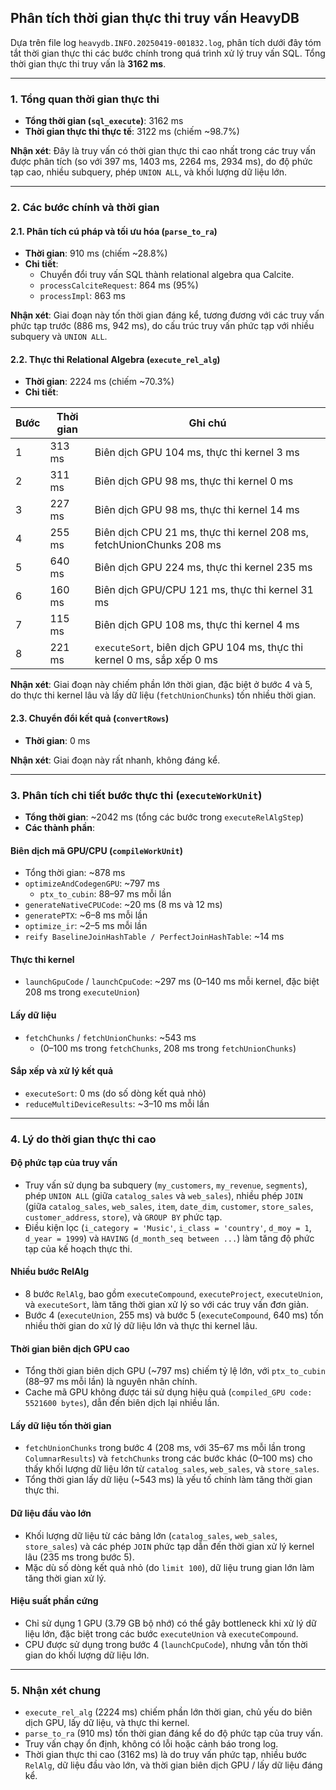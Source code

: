 ## Phân tích thời gian thực thi truy vấn HeavyDB

Dựa trên file log `heavydb.INFO.20250419-001832.log`, phân tích dưới đây tóm tắt thời gian thực thi các bước chính trong quá trình xử lý truy vấn SQL. Tổng thời gian thực thi truy vấn là **3162 ms**.

---

### 1. Tổng quan thời gian thực thi

-   **Tổng thời gian (`sql_execute`)**: 3162 ms
-   **Thời gian thực thi thực tế**: 3122 ms (chiếm ~98.7%)

**Nhận xét**: Đây là truy vấn có thời gian thực thi cao nhất trong các truy vấn được phân tích (so với 397 ms, 1403 ms, 2264 ms, 2934 ms), do độ phức tạp cao, nhiều subquery, phép `UNION ALL`, và khối lượng dữ liệu lớn.

---

### 2. Các bước chính và thời gian

#### 2.1. Phân tích cú pháp và tối ưu hóa (`parse_to_ra`)

-   **Thời gian**: 910 ms (chiếm ~28.8%)
-   **Chi tiết**:
    -   Chuyển đổi truy vấn SQL thành relational algebra qua Calcite.
    -   `processCalciteRequest`: 864 ms (95%)
    -   `processImpl`: 863 ms

**Nhận xét**: Giai đoạn này tốn thời gian đáng kể, tương đương với các truy vấn phức tạp trước (886 ms, 942 ms), do cấu trúc truy vấn phức tạp với nhiều subquery và `UNION ALL`.

#### 2.2. Thực thi Relational Algebra (`execute_rel_alg`)

-   **Thời gian**: 2224 ms (chiếm ~70.3%)
-   **Chi tiết**:

| Bước | Thời gian | Ghi chú                                                                 |
| ---- | --------- | ----------------------------------------------------------------------- |
| 1    | 313 ms    | Biên dịch GPU 104 ms, thực thi kernel 3 ms                              |
| 2    | 311 ms    | Biên dịch GPU 98 ms, thực thi kernel 0 ms                               |
| 3    | 227 ms    | Biên dịch GPU 98 ms, thực thi kernel 14 ms                              |
| 4    | 255 ms    | Biên dịch CPU 21 ms, thực thi kernel 208 ms, fetchUnionChunks 208 ms    |
| 5    | 640 ms    | Biên dịch GPU 224 ms, thực thi kernel 235 ms                            |
| 6    | 160 ms    | Biên dịch GPU/CPU 121 ms, thực thi kernel 31 ms                         |
| 7    | 115 ms    | Biên dịch GPU 108 ms, thực thi kernel 4 ms                              |
| 8    | 221 ms    | `executeSort`, biên dịch GPU 104 ms, thực thi kernel 0 ms, sắp xếp 0 ms |

**Nhận xét**: Giai đoạn này chiếm phần lớn thời gian, đặc biệt ở bước 4 và 5, do thực thi kernel lâu và lấy dữ liệu (`fetchUnionChunks`) tốn nhiều thời gian.

#### 2.3. Chuyển đổi kết quả (`convertRows`)

-   **Thời gian**: 0 ms

**Nhận xét**: Giai đoạn này rất nhanh, không đáng kể.

---

### 3. Phân tích chi tiết bước thực thi (`executeWorkUnit`)

-   **Tổng thời gian**: ~2042 ms (tổng các bước trong `executeRelAlgStep`)
-   **Các thành phần**:

#### Biên dịch mã GPU/CPU (`compileWorkUnit`)

-   Tổng thời gian: ~878 ms
-   `optimizeAndCodegenGPU`: ~797 ms
    -   `ptx_to_cubin`: 88–97 ms mỗi lần
-   `generateNativeCPUCode`: ~20 ms (8 ms và 12 ms)
-   `generatePTX`: ~6–8 ms mỗi lần
-   `optimize_ir`: ~2–5 ms mỗi lần
-   `reify BaselineJoinHashTable / PerfectJoinHashTable`: ~14 ms

#### Thực thi kernel

-   `launchGpuCode` / `launchCpuCode`: ~297 ms (0–140 ms mỗi kernel, đặc biệt 208 ms trong `executeUnion`)

#### Lấy dữ liệu

-   `fetchChunks` / `fetchUnionChunks`: ~543 ms
    -   (0–100 ms trong `fetchChunks`, 208 ms trong `fetchUnionChunks`)

#### Sắp xếp và xử lý kết quả

-   `executeSort`: 0 ms (do số dòng kết quả nhỏ)
-   `reduceMultiDeviceResults`: ~3–10 ms mỗi lần

---

### 4. Lý do thời gian thực thi cao

#### Độ phức tạp của truy vấn

-   Truy vấn sử dụng ba subquery (`my_customers`, `my_revenue`, `segments`), phép `UNION ALL` (giữa `catalog_sales` và `web_sales`), nhiều phép `JOIN` (giữa `catalog_sales`, `web_sales`, `item`, `date_dim`, `customer`, `store_sales`, `customer_address`, `store`), và `GROUP BY` phức tạp.
-   Điều kiện lọc (`i_category = 'Music'`, `i_class = 'country'`, `d_moy = 1`, `d_year = 1999`) và `HAVING` (`d_month_seq between ...`) làm tăng độ phức tạp của kế hoạch thực thi.

#### Nhiều bước RelAlg

-   8 bước `RelAlg`, bao gồm `executeCompound`, `executeProject`, `executeUnion`, và `executeSort`, làm tăng thời gian xử lý so với các truy vấn đơn giản.
-   Bước 4 (`executeUnion`, 255 ms) và bước 5 (`executeCompound`, 640 ms) tốn nhiều thời gian do xử lý dữ liệu lớn và thực thi kernel lâu.

#### Thời gian biên dịch GPU cao

-   Tổng thời gian biên dịch GPU (~797 ms) chiếm tỷ lệ lớn, với `ptx_to_cubin` (88–97 ms mỗi lần) là nguyên nhân chính.
-   Cache mã GPU không được tái sử dụng hiệu quả (`compiled_GPU code: 5521600 bytes`), dẫn đến biên dịch lại nhiều lần.

#### Lấy dữ liệu tốn thời gian

-   `fetchUnionChunks` trong bước 4 (208 ms, với 35–67 ms mỗi lần trong `ColumnarResults`) và `fetchChunks` trong các bước khác (0–100 ms) cho thấy khối lượng dữ liệu lớn từ `catalog_sales`, `web_sales`, và `store_sales`.
-   Tổng thời gian lấy dữ liệu (~543 ms) là yếu tố chính làm tăng thời gian thực thi.

#### Dữ liệu đầu vào lớn

-   Khối lượng dữ liệu từ các bảng lớn (`catalog_sales`, `web_sales`, `store_sales`) và các phép `JOIN` phức tạp dẫn đến thời gian xử lý kernel lâu (235 ms trong bước 5).
-   Mặc dù số dòng kết quả nhỏ (do `limit 100`), dữ liệu trung gian lớn làm tăng thời gian xử lý.

#### Hiệu suất phần cứng

-   Chỉ sử dụng 1 GPU (3.79 GB bộ nhớ) có thể gây bottleneck khi xử lý dữ liệu lớn, đặc biệt trong các bước `executeUnion` và `executeCompound`.
-   CPU được sử dụng trong bước 4 (`launchCpuCode`), nhưng vẫn tốn thời gian do khối lượng dữ liệu lớn.

---

### 5. Nhận xét chung

-   `execute_rel_alg` (2224 ms) chiếm phần lớn thời gian, chủ yếu do biên dịch GPU, lấy dữ liệu, và thực thi kernel.
-   `parse_to_ra` (910 ms) tốn thời gian đáng kể do độ phức tạp của truy vấn.
-   Truy vấn chạy ổn định, không có lỗi hoặc cảnh báo trong log.
-   Thời gian thực thi cao (3162 ms) là do truy vấn phức tạp, nhiều bước `RelAlg`, dữ liệu đầu vào lớn, và thời gian biên dịch GPU / lấy dữ liệu đáng kể.

